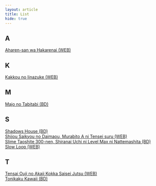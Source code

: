 ```yaml
---
layout: article
title: List
hide: true
---
```


A
---
[Aharen-san wa Hakarenai (WEB)](https://a-1fansub.github.io/Aharen-san-wa-Hakarenai)
<br>

K
---
[Kakkou no Iinazuke (WEB)](https://a-1fansub.github.io/Kakkou-no-Iinazuke)
<br>

M
---
[Majo no Tabitabi (BD)](https://a-1fansub.github.io/Majo-no-Tabitabi)
<br>

S
---
[Shadows House (BD)](https://a-1fansub.github.io/Shadows-House)
<br>
[Shijou Saikyou no Daimaou, Murabito A ni Tensei suru (WEB)](https://a-1fansub.github.io/Shijou-Saikyou-no-Daimaou,-Murabito-A-ni-Tensei-suru)
<br>
[Slime Taoshite 300-nen, Shiranai Uchi ni Level Max ni Nattemashita (BD)](https://a-1fansub.github.io/Slime-Taoshite-300-nen,-Shiranai-Uchi-ni-Level-Max-ni-Nattemashita)
<br>
[Slow Loop (WEB)](https://a-1fansub.github.io/Slow-Loop)
<br>

T
---
[Tensai Ouji no Akaji Kokka Saisei Jutsu (WEB)](https://a-1fansub.github.io/Tensai-Ouji-no-Akaji-Kokka-Saisei-Jutsu)
<br>
[Tonikaku Kawaii (BD)](https://a-1fansub.github.io/Tonikaku-Kawaii)

